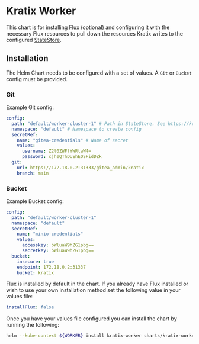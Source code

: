 # Kratix Worker
This chart is for installing [Flux](https://github.com/fluxcd/flux2) (optional) and configuring
it with the necessary Flux resources to pull down the resources Kratix writes to
the configured [StateStore](https://kratix.io/docs/main/reference/statestore/intro).

## Installation
The Helm Chart needs to be configured with a set of values. A `Git` or `Bucket` config
must be provided. 

### Git
Example Git config:
```yaml
config:
  path: "default/worker-cluster-1" # Path in StateStore. See https://kratix.io/docs/main/reference/clusters/intro
  namespace: "default" # Namespace to create config
  secretRef:
    name: "gitea-credentials" # Name of secret
    values:
      username: Z2l0ZWFfYWRtaW4=
      password: cjhzQThDUEhEOSFidDZk
  git:
    url: https://172.18.0.2:31333/gitea_admin/kratix
    branch: main
```

### Bucket
Example Bucket config:
```yaml
config:
  path: "default/worker-cluster-1"
  namespace: "default"
  secretRef:
    name: "minio-credentials"
    values:
      accesskey: bWluaW9hZG1pbg==
      secretkey: bWluaW9hZG1pbg==
  bucket:
    insecure: true
    endpoint: 172.18.0.2:31337
    bucket: kratix
```

Flux is installed by default in the chart. If you already have Flux installed or
wish to use your own installation method set the following value in your values file:
```yaml
installFlux: false
```

Once you have your values file configured you can install the chart by running
the following:
```bash
helm --kube-context ${WORKER} install kratix-worker charts/kratix-worker/ -f values.yaml
```
